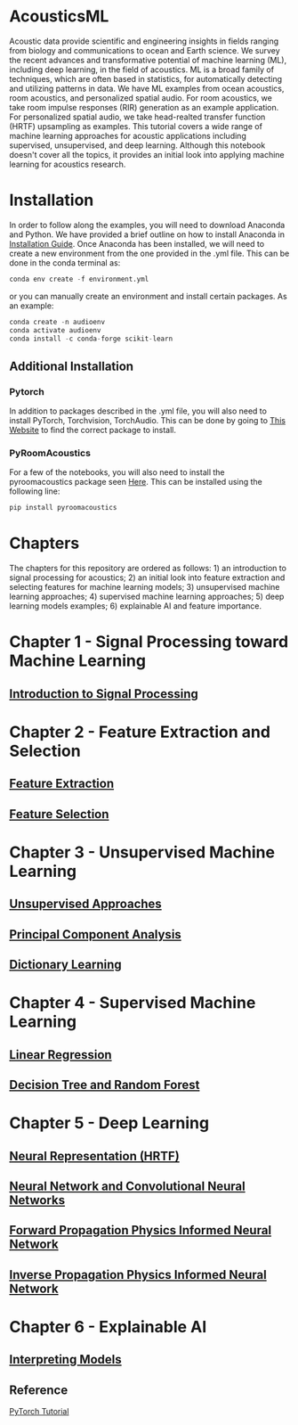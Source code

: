 # AcousticsML
Acoustic data provide scientific and engineering insights in fields ranging from biology and communications to ocean and Earth science. We survey the recent advances and transformative potential of machine learning (ML), including deep learning, in the field of acoustics. ML is a broad family of techniques, which are often based in statistics, for automatically detecting and utilizing patterns in data. We have ML examples from ocean acoustics, room acoustics, and personalized spatial audio. For room acoustics, we take room impulse responses (RIR) generation as an example application. For personalized spatial audio, we take head-realted transfer function (HRTF) upsampling as examples. This tutorial covers a wide range of machine learning approaches for acoustic applications including supervised, unsupervised, and deep learning. Although this notebook doesn't cover all the topics, it provides an initial look into applying machine learning for acoustics research.

# Installation 
In order to follow along the examples, you will need to download Anaconda and Python. We have provided a brief outline on how to install Anaconda in [Installation Guide](Python_Installation_instructions.pdf). Once Anaconda has been installed, we will need to create a new environment from the one provided in the .yml file. This can be done in the conda terminal as: 
```python
conda env create -f environment.yml
```

or you can manually create an environment and install certain packages. As an example:

```python
conda create -n audioenv
conda activate audioenv
conda install -c conda-forge scikit-learn  
```

## Additional Installation
### Pytorch
In addition to packages described in the .yml file, you will also need to install PyTorch, Torchvision, TorchAudio. This can be done by going to [This Website](https://pytorch.org/get-started/locally/) to find the correct package to install. 

### PyRoomAcoustics
For a few of the notebooks, you will also need to install the pyroomacoustics package seen [Here](https://github.com/LCAV/pyroomacoustics). This can be installed using the following line:
```python
pip install pyroomacoustics
```

# Chapters
The chapters for this repository are ordered as follows: 1) an introduction to signal processing for acoustics; 2) an initial look into feature extraction and selecting features for machine learning models; 3) unsupervised machine learning approaches; 4) supervised machine learning approaches; 5) deep learning models examples; 6) explainable AI and feature importance.

# Chapter 1 - Signal Processing toward Machine Learning
## [Introduction to Signal Processing](Introduction_Signal_Processing.ipynb)

# Chapter 2 - Feature Extraction and Selection
## [Feature Extraction](FeatureExtraction.ipynb)

## [Feature Selection](FeatureSelection.ipynb)

# Chapter 3 - Unsupervised Machine Learning
## [Unsupervised Approaches](<Unsupervised Learning -- Long Timeseries.ipynb>)

## [Principal Component Analysis](<PCA -- Creating Sound.ipynb>)

## [Dictionary Learning](dictionary_learning.ipynb)

# Chapter 4 - Supervised Machine Learning
## [Linear Regression](<Linear regression -- Predict the reverberation time.ipynb>)

## [Decision Tree and Random Forest](<DT_RF -- Number Identification .ipynb>)

# Chapter 5 - Deep Learning
## [Neural Representation (HRTF)](<Implicit Neural Representation -- HRTF representation learning and interpolation.ipynb>)

## [Neural Network and Convolutional Neural Networks](<LR|NN|CNN -- Audio Classification.ipynb>)

## [Forward Propagation Physics Informed Neural Network](PINNs_forward.ipynb)

## [Inverse Propagation Physics Informed Neural Network](PINNs_inverse.ipynb)

# Chapter 6 - Explainable AI
## [Interpreting Models](<Explainable AI.ipynb>)


## Reference
[PyTorch Tutorial](https://github.com/yunjey/pytorch-tutorial/tree/master)

